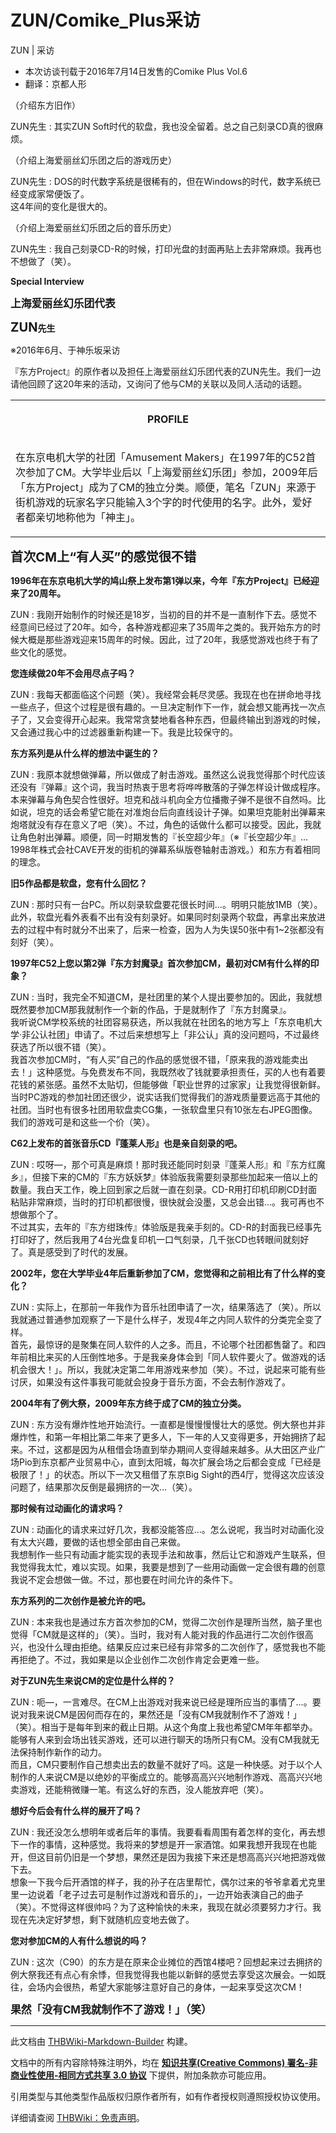 # ZUN/Comike_Plus采访

<!-- source html: G:\repos\THBWiki-Markdown-Builder\THBWikiMarkdown\Temp\main\5\55\ns0%3AZUN%2FComike_Plus%E9%87%87%E8%AE%BF.html -->

ZUN | 采访

- 本次访谈刊载于2016年7月14日发售的Comike Plus Vol.6
- 翻译：京都人形

  
（介绍东方旧作）
  

ZUN先生
: 其实ZUN Soft时代的软盘，我也没全留着。总之自己刻录CD真的很麻烦。

  
（介绍上海爱丽丝幻乐团之后的游戏历史）
  

ZUN先生
: DOS的时代数字系统是很稀有的，但在Windows的时代，数字系统已经变成家常便饭了。  
这4年间的变化是很大的。

  
（介绍上海爱丽丝幻乐团之后的音乐历史）
  

ZUN先生
: 我自己刻录CD-R的时候，打印光盘的封面再贴上去非常麻烦。我再也不想做了（笑）。

  
 **Special Interview** 
  
  
 **<big>上海爱丽丝幻乐团代表</big>** 
  
  
 **<big><big>ZUN</big></big>先生** 
  
  
※2016年6月、于神乐坂采访
  
  
『东方Project』的原作者以及担任上海爱丽丝幻乐团代表的ZUN先生。我们一边请他回顾了这20年来的活动，又询问了他与CM的关联以及同人活动的话题。
  


<table>
<tbody><tr><th>
<p>PROFILE
</p>
</th>
</tr><tr>
<td>
<p>在东京电机大学的社团「Amusement Makers」在1997年的C52首次参加了CM。大学毕业后以「上海爱丽丝幻乐团」参加，2009年后「东方Project」成为了CM的独立分类。顺便，笔名「ZUN」来源于街机游戏的玩家名字只能输入3个字的时代使用的名字。此外，爱好者都亲切地称他为「神主」。
</p>
</td>
</tr>
</tbody></table>


  
 **<big><big>首次CM上“有人买”的感觉很不错</big></big>** 
  
  
 **1996年在东京电机大学的鸠山祭上发布第1弹以来，今年『东方Project』已经迎来了20周年。** 
  

ZUN
: 我刚开始制作的时候还是18岁，当初的目的并不是一直制作下去。感觉不经意间已经过了20年。如今，各种游戏都迎来了35周年之类的。我开始东方的时候大概是那些游戏迎来15周年的时候。因此，过了20年，我感觉游戏也终于有了些文化的感觉。

  
 **您连续做20年不会用尽点子吗？** 
  

ZUN
: 我每天都面临这个问题（笑）。我经常会耗尽灵感。我现在也在拼命地寻找一些点子，但这个过程是很有趣的。一旦决定制作下一作，就会想又能再找一次点子了，又会变得开心起来。我常常贪婪地看各种东西，但最终输出到游戏的时候，又会通过我心中的过滤器重新构建一下。我是比较保守的。

  
 **东方系列是从什么样的想法中诞生的？** 
  

ZUN
: 我原本就想做弹幕，所以做成了射击游戏。虽然这么说我觉得那个时代应该还没有『弹幕』这个词，我当时热衷于思考将哗哗散落的子弹怎样设计做成程序。  
本来弹幕与角色契合性很好。坦克和战斗机向全方位播撒子弹不是很不自然吗。比如说，坦克的话会希望它能在对准炮台后向直线设计子弹。如果坦克能射出弹幕来炮塔就没有存在意义了吧（笑）。不过，角色的话做什么都可以接受。因此，我就让角色射出弹幕。顺便，同一时期发售的『长空超少年』（※『长空超少年』…1998年株式会社CAVE开发的街机的弹幕系纵版卷轴射击游戏。）和东方有着相同的理念。

  
 **旧5作品都是软盘，您有什么回忆？** 
  

ZUN
: 那时只有一台PC。所以刻录软盘要花很长时间…。明明只能放1MB（笑）。此外，软盘光看外表看不出有没有刻录好。如果同时刻录两个软盘，再拿出来放进去的过程中有时就分不出来了，后来一检查，因为人为失误50张中有1~2张都没有刻好（笑）。

  
 **1997年C52上您以第2弹『东方封魔录』首次参加CM，最初对CM有什么样的印象？** 
  

ZUN
: 当时，我完全不知道CM，是社团里的某个人提出要参加的。因此，我就想既然要参加CM那我就制作一个新的作品，于是就制作了『东方封魔录』。  
我听说CM学校系统的社团容易获选，所以我就在社团名的地方写上「东京电机大学·非公认社团」申请了。不过后来想想写上「非公认」真的没问题吗，不过最终获选了所以很不错（笑）。  
我首次参加CM时，“有人买”自己的作品的感觉很不错，「原来我的游戏能卖出去！」这种感觉。与免费发布不同，我既然收了钱就要承担责任，买的人也有着要花钱的紧张感。虽然不太贴切，但能够做「职业世界的过家家」让我觉得很新鲜。  
当时PC游戏的参加社团还很少，说实话我们觉得我们的游戏质量要远高于其他的社团。当时也有很多社团用软盘卖CG集，一张软盘里只有10张左右JPEG图像。我们的游戏可是和这些一个价（笑）。

  
 **C62上发布的首张音乐CD『蓬莱人形』也是亲自刻录的吧。** 
  

ZUN
: 哎呀—，那个可真是麻烦！那时我还能同时刻录『蓬莱人形』和『东方红魔乡』，但接下来的CM的『东方妖妖梦』体验版我需要刻录那些加起来一倍以上的数量。我白天工作，晚上回到家之后就一直在刻录。CD-R用打印机印刷CD封面粘贴非常麻烦，当时的打印机都很慢，很快就会没墨，又总会出错…。我可再也不想做那个了。  
不过其实，去年的『东方绀珠传』体验版是我亲手刻的。CD-R的封面我已经事先打印好了，然后我用了4台光盘复印机一口气刻录，几千张CD也转眼间就刻好了。真是感受到了时代的发展。

  
 **2002年，您在大学毕业4年后重新参加了CM，您觉得和之前相比有了什么样的变化？** 
  

ZUN
: 实际上，在那前一年我作为音乐社团申请了一次，结果落选了（笑）。所以我就通过普通参加观察了一下是什么样子，发现4年之内同人软件的分类完全变了样。  
首先，最惊讶的是聚集在同人软件的人之多。而且，不论哪个社团都售罄了。和四年前相比来买的人压倒性地多。于是我亲身体会到「同人软件要火了。做游戏的话机会很大！」。所以，我就决定第二年用游戏来参加（笑）。不过，说起来可能有些讨厌，如果没有这件事我可能就会投身于音乐方面，不会去制作游戏了。

  
 **2004年有了例大祭，2009年东方终于成了CM的独立分类。** 
  

ZUN
: 东方没有爆炸性地开始流行。一直都是慢慢慢慢壮大的感觉。例大祭也并非爆炸性，和第一年相比第二年来了更多人，下一年的人又变得更多，开始拥挤了起来。不过，这都是因为从租借会场直到举办期间人变得越来越多。从大田区产业广场Pio到东京都产业贸易中心，直到太阳城，每次扩展会场之后都会变成「已经是极限了！」的状态。所以下一次又租借了东京Big Sight的西4厅，觉得这次应该没问题了，结果那次反倒是最拥挤的一次…（笑）。

  
 **那时候有过动画化的请求吗？** 
  

ZUN
: 动画化的请求来过好几次，我都没能答应…。怎么说呢，我当时对动画化没有太大兴趣，要做的话也想全部由自己来做。  
我想制作一些只有动画才能实现的表现手法和故事，然后让它和游戏产生联系，但我觉得我太忙，难以实现。如果，我要是想到了一些用动画做一定会很有趣的创意我说不定会想做一做。不过，那也要在时间允许的条件下。

  
 **东方系列的二次创作是被允许的吧。** 
  

ZUN
: 本来我也是通过东方首次参加的CM，觉得二次创作是理所当然，脑子里也觉得「CM就是这样的」（笑）。当时，我对有人能对我的作品进行二次创作很高兴，也没什么理由拒绝。结果反应过来已经有非常多的二次创作了，感觉我也不能再拒绝了。不过，我如果是以企业创作二次创作肯定会更难一些。

  
 **对于ZUN先生来说CM的定位是什么样的？** 
  

ZUN
: 呃—，一言难尽。在CM上出游戏对我来说已经是理所应当的事情了…。要说对我来说CM是因何而存在的，果然还是「没有CM我就制作不了游戏！」（笑）。相当于是每年到来的截止日期。从这个角度上我也希望CM年年都举办。能够有人来到会场出钱买游戏，还可以进行聊天的场所只有CM。没有CM我就无法保持制作新作的动力。  
而且，CM只要制作自己想卖出去的数量不就好了吗。这是一种快感。对于以个人制作的人来说CM是以绝妙的平衡成立的。能够高高兴兴地制作游戏、高高兴兴地卖游戏，还能稍微赚一笔。有这么好的东西，没人能放弃吧（笑）。

  
 **想好今后会有什么样的展开了吗？** 
  

ZUN
: 我还没怎么想明年或者后年的事情。我要看看周围有着怎样的变化，再去想下一作的事情，这种感觉。我将来的梦想是开一家酒馆。如果我想开我现在也能开，但这目前仍旧是一个梦想，果然还是因为我接下来还是想高高兴兴地把游戏做下去。  
想象一下我今后开酒馆的样子，我的孙子在店里帮忙，偶尔过来的爷爷拿着尤克里里一边说着「老子过去可是制作过游戏和音乐的」，一边开始表演自己的曲子（笑）。不觉得这样很帅吗？为了这种愉快的未来，我现在就必须要努力才行。我现在先决定好梦想，剩下就随机应变地去做了。

  
 **您对参加CM的人有什么想说的吗？** 
  

ZUN
: 这次（C90）的东方是在原来企业摊位的西馆4楼吧？回想起来过去拥挤的例大祭我还有点心有余悸，但我觉得我也能以新鲜的感觉去享受这次展会。一如既往，会场内会很热，希望大家能够注意好自己的身体，一起来享受这次CM！

  
<big> **果然「没有CM我就制作不了游戏！」（笑）** </big>
  





---

此文档由 [THBWiki-Markdown-Builder](https://github.com/Delsin-Yu/THBWiki-Markdown-Builder) 构建。

文档中的所有内容除特殊注明外，均在 [**知识共享(Creative Commons) 署名-非商业性使用-相同方式共享 3.0 协议**](https://creativecommons.org/licenses/by-sa/3.0/deed.zh-hans) 下提供，附加条款亦可能应用。

引用类型与其他类型作品版权归原作者所有，如有作者授权则遵照授权协议使用。

详细请查阅 [THBWiki：免责声明](https://thbwiki.cc/THBWiki:%E5%85%8D%E8%B4%A3%E5%A3%B0%E6%98%8E)。

